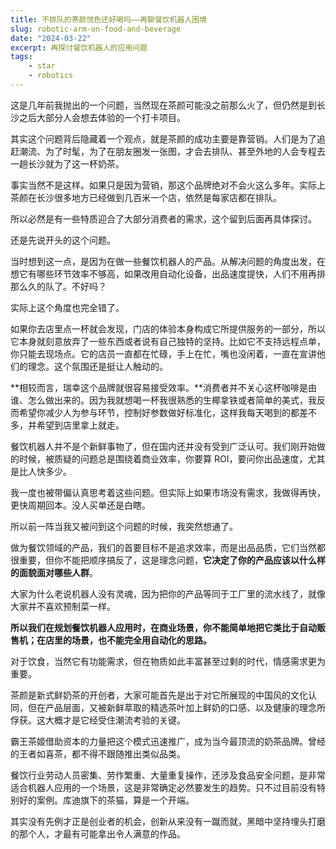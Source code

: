 ```yaml
---
title: 不排队的茶颜悦色还好喝吗——再聊餐饮机器人困境
slug: robotic-arm-on-food-and-beverage
date: "2024-03-22"
excerpt: 再探讨餐饮机器人的应用问题
tags:
    - star
    - robotics
---
```

这是几年前我抛出的一个问题，当然现在茶颜可能没之前那么火了，但仍然是到长沙之后大部分人会想去体验的一个打卡项目。

其实这个问题背后隐藏着一个观点，就是茶颜的成功主要是靠营销。人们是为了追赶潮流、为了时髦，为了在朋友圈发一张图，才会去排队、甚至外地的人会专程去一趟长沙就为了这一杯奶茶。

事实当然不是这样。如果只是因为营销，那这个品牌绝对不会火这么多年。实际上茶颜在长沙很多地方已经做到几百米一个店，依然是每家店都在排队。

所以必然是有一些特质迎合了大部分消费者的需求，这个留到后面再具体探讨。

还是先说开头的这个问题。

当时想到这一点，是因为在做一些餐饮机器人的产品。从解决问题的角度出发，在想它有哪些环节效率不够高，如果改用自动化设备，出品速度提快，人们不用再排那么久的队了。不好吗？

实际上这个角度也完全错了。

如果你去店里点一杯就会发现，门店的体验本身构成它所提供服务的一部分，所以它本身就刻意放弃了一些东西或者说有自己独特的坚持。比如它不支持远程点单，你只能去现场点。它的店员一直都在忙碌，手上在忙，嘴也没闲着，一直在宣讲他们的理念。这个氛围还是挺让人触动的。

**相较而言，瑞幸这个品牌就很容易接受效率。**消费者并不关心这杯咖啡是由谁、怎么做出来的。因为我就想喝一杯我很熟悉的生椰拿铁或者简单的美式，我反而希望你减少人为参与环节，控制好参数做好标准化，这样我每天喝到的都差不多，并希望到店里拿上就走。

餐饮机器人并不是个新鲜事物了，但在国内还并没有受到广泛认可。我们刚开始做的时候，被质疑的问题总是围绕着商业效率，你要算 ROI，要问你出品速度，尤其是比人快多少。

我一度也被带偏认真思考着这些问题。但实际上如果市场没有需求，我做得再快，更快周期回本。没人买单还是白瞎。

所以前一阵当我又被问到这个问题的时候，我突然想通了。

做为餐饮领域的产品，我们的首要目标不是追求效率，而是出品品质，它们当然都很重要，但你不能把顺序搞反了，这是理念问题，**它决定了你的产品应该以什么样的面貌面对哪些人群**。

大家为什么老说机器人没有灵魂，因为把你的产品等同于工厂里的流水线了，就像大家并不喜欢预制菜一样。

**所以我们在规划餐饮机器人应用时，在商业场景，你不能简单地把它类比于自动贩售机；在店里的场景，也不能完全用自动化的思路。**

对于饮食，当然它有功能需求，但在物质如此丰富甚至过剩的时代，情感需求更为重要。

茶颜是新式鲜奶茶的开创者，大家可能首先是出于对它所展现的中国风的文化认同，但在产品层面，又被新鲜萃取的精选茶叶加上鲜奶的口感、以及健康的理念所俘获。这大概才是它经受住潮流考验的关键。

霸王茶姬借助资本的力量把这个模式迅速推广，成为当今最顶流的奶茶品牌。曾经的王者如喜茶，都不得不跟随推出类似品类。

餐饮行业劳动人员密集、劳作繁重、大量重复操作，还涉及食品安全问题，是非常适合机器人应用的一个场景，这是非常确定必然要发生的趋势。只不过目前没有特别好的案例。库迪旗下的茶猫，算是一个开端。

其实没有先例才正是创业者的机会，创新从来没有一蹴而就，黑暗中坚持埋头打磨的那个人，才最有可能拿出令人满意的作品。
